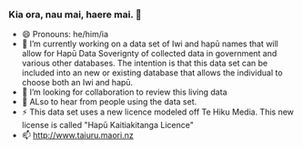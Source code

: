 ### Kia ora, nau mai, haere mai. 👋
- 😄 Pronouns: he/him/ia
- 🔭 I’m currently working on a data set of Iwi and hapū names that will allow for Hapū Data Soverignty of collected data in government and various other databases. The intention is that this data set can be included into an new or existing database that allows the individual to choose both an Iwi and hapū.
- 🤔 I’m looking for collaboration to review this living data
- 👯 ALso to hear from people using the data set.
- ⚡ This data set uses a new licence modeled off Te Hiku Media. This new license is called "Hapū Kaitiakitanga Licence"
- 📫 http://www.taiuru.maori.nz
<!--
**ktaiuru/ktaiuru** is a ✨ _special_ ✨ repository because its `README.md` (this file) appears on your GitHub profile.

Here are some ideas to get you started:
- 🤔 I’m looking for help with ...
- 💬 Ask me about ...


- ⚡ Fun fact: ...
- 🌱 I’m currently learning ...
-->
